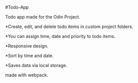 #Todo-App

Todo app made for the Odin Project.

\*Create, edit, and delete todo items in custom project folders.

\*You can assign time, date and priority to todo items.

\*Responsive design.

\*Sort by time and date.

\*Saves data via local storage.

made with webpack.
